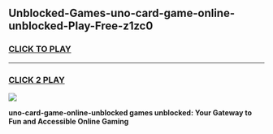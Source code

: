 
## Unblocked-Games-uno-card-game-online-unblocked-Play-Free-z1zc0
<h3>
<a href="https://premium76.site?title=uno-card-game-online-unblocked&ref=12A">CLICK TO PLAY</a></h3>
<hr>

<h3>
<a href="https://premium76.site?title=uno-card-game-online-unblocked&ref=12A">CLICK 2 PLAY</a>
  
</h3>

<a href="https://premium76.site?title=uno-card-game-online-unblocked&ref=12A"><img src="https://clearcache.store/games.png"></a>


**uno-card-game-online-unblocked games unblocked: Your Gateway to Fun and Accessible Online Gaming**
